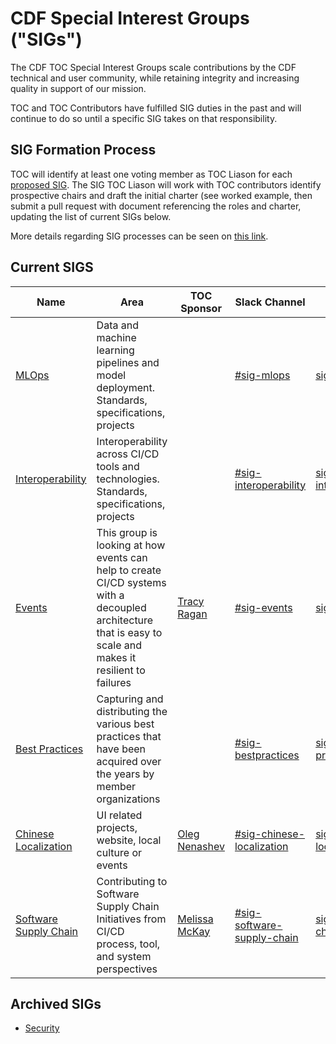 # CDF Special Interest Groups ("SIGs")

The CDF TOC Special Interest Groups scale contributions by the CDF technical and user community,
while retaining integrity and increasing quality in support of our mission.

TOC and TOC Contributors have fulfilled SIG duties in the past and will continue to do so until a specific SIG takes on that responsibility.

## SIG Formation Process

TOC will identify at least one voting member as TOC Liason for each [proposed SIG](proposed.md). The SIG TOC Liason will work with TOC contributors identify prospective chairs and draft the initial charter (see worked example, then submit a pull request with document referencing the roles and charter, updating the list of current SIGs below.

More details regarding SIG processes can be seen on [this link](https://github.com/cdfoundation/toc/blob/master/GROUPS.md#sigs).

## Current SIGS

| Name | Area | TOC Sponsor | Slack Channel | Maillist |
| -----|------|-------------|---------------|----------|
| [MLOps](https://github.com/cdfoundation/sig-mlops) | Data and machine learning pipelines and model deployment. Standards, specifications, projects | | [#sig-mlops](https://join.slack.com/t/cdeliveryfdn/shared_invite/zt-nwc0jjd0-G65oEpv5ynFfPD5oOX5Ogg) | [sig-mlops@lists.cd.foundation](https://lists.cd.foundation/g/sig-mlops) |
| [Interoperability](https://github.com/cdfoundation/sig-interoperability) | Interoperability across CI/CD tools and technologies. Standards, specifications, projects | | [#sig-interoperability](https://join.slack.com/t/cdeliveryfdn/shared_invite/zt-nwc0jjd0-G65oEpv5ynFfPD5oOX5Ogg) | [sig-interoperability@lists.cd.foundation](https://lists.cd.foundation/g/sig-interoperability) |
| [Events](https://github.com/cdfoundation/sig-events) | This group is looking at how events can help to create CI/CD systems with a decoupled architecture that is easy to scale and makes it resilient to failures | [Tracy Ragan](https://github.com/TracyRagan) | [#sig-events](https://join.slack.com/t/cdeliveryfdn/shared_invite/zt-nwc0jjd0-G65oEpv5ynFfPD5oOX5Ogg) | [sig-events@lists.cd.foundation](https://lists.cd.foundation/g/sig-events) |
| [Best Practices](https://github.com/cdfoundation/sig-best-practices) | Capturing and distributing the various best practices that have been acquired over the years by member organizations | | [#sig-bestpractices](https://join.slack.com/t/cdeliveryfdn/shared_invite/zt-nwc0jjd0-G65oEpv5ynFfPD5oOX5Ogg) | [sig-best-practices@lists.cd.foundation](https://lists.cd.foundation/g/sig-best-practices) |
| [Chinese Localization](https://github.com/cdfoundation/sig-chinese-localization) | UI related projects, website, local culture or events | [Oleg Nenashev](https://github.com/oleg-nenashev) | [#sig-chinese-localization](https://join.slack.com/t/cdeliveryfdn/shared_invite/zt-nwc0jjd0-G65oEpv5ynFfPD5oOX5Ogg) | [sig-chinese-localization@lists.cd.foundation](https://lists.cd.foundation/g/sig-chinese-localization) |
| [Software Supply Chain](https://github.com/cdfoundation/sig-software-supply-chain) | Contributing to Software Supply Chain Initiatives from CI/CD process, tool, and system perspectives | [Melissa McKay](https://github.com/mjmckay) | [#sig-software-supply-chain](https://join.slack.com/t/cdeliveryfdn/shared_invite/zt-nwc0jjd0-G65oEpv5ynFfPD5oOX5Ogg) | [sig-software-supply-chain@lists.cd.foundation](https://lists.cd.foundation/g/sig-software-supply-chain) |


## Archived SIGs

* [Security](https://github.com/cdfoundation/sig-security)
